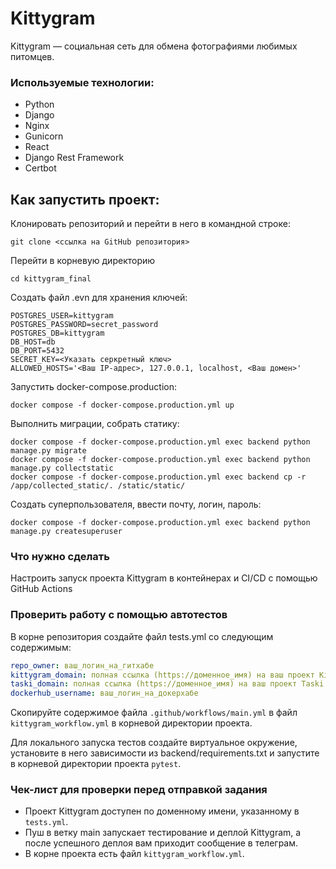# Kittygram
Kittygram — социальная сеть для обмена фотографиями любимых питомцев.

### Используемые технологии:
- Python
- Django
- Nginx 
- Gunicorn 
- React 
- Django Rest Framework
- Certbot


## Как запустить проект:

Клонировать репозиторий и перейти в него в командной строке:

```
git clone <ссылка на GitHub репозитория>
```

Перейти в корневую директорию
```
cd kittygram_final
```

Создать файл .evn для хранения ключей:

```
POSTGRES_USER=kittygram
POSTGRES_PASSWORD=secret_password
POSTGRES_DB=kittygram
DB_HOST=db
DB_PORT=5432
SECRET_KEY=<Указать серкретный ключ>
ALLOWED_HOSTS='<Ваш IP-адрес>, 127.0.0.1, localhost, <Ваш домен>'
```

Запустить docker-compose.production:

```
docker compose -f docker-compose.production.yml up
```

Выполнить миграции, собрать статику:

```
docker compose -f docker-compose.production.yml exec backend python manage.py migrate
docker compose -f docker-compose.production.yml exec backend python manage.py collectstatic
docker compose -f docker-compose.production.yml exec backend cp -r /app/collected_static/. /static/static/

```

Создать суперпользователя, ввести почту, логин, пароль:

```
docker compose -f docker-compose.production.yml exec backend python manage.py createsuperuser
```

### Что нужно сделать

Настроить запуск проекта Kittygram в контейнерах и CI/CD с помощью GitHub Actions

### Проверить работу с помощью автотестов

В корне репозитория создайте файл tests.yml со следующим содержимым:
```yaml
repo_owner: ваш_логин_на_гитхабе
kittygram_domain: полная ссылка (https://доменное_имя) на ваш проект Kittygram
taski_domain: полная ссылка (https://доменное_имя) на ваш проект Taski
dockerhub_username: ваш_логин_на_докерхабе
```

Скопируйте содержимое файла `.github/workflows/main.yml` в файл `kittygram_workflow.yml` в корневой директории проекта.

Для локального запуска тестов создайте виртуальное окружение, установите в него зависимости из backend/requirements.txt и запустите в корневой директории проекта `pytest`.

### Чек-лист для проверки перед отправкой задания

- Проект Kittygram доступен по доменному имени, указанному в `tests.yml`.
- Пуш в ветку main запускает тестирование и деплой Kittygram, а после успешного деплоя вам приходит сообщение в телеграм.
- В корне проекта есть файл `kittygram_workflow.yml`.
